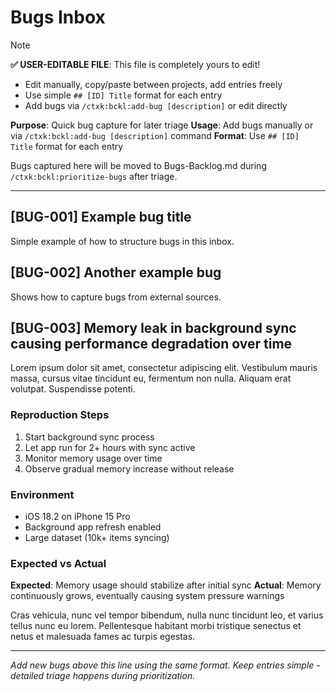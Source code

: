 # Bugs Inbox
<!-- Template Version: 1 | ContextKit: 0.0.0 | Updated: 2025-09-15 -->

> [!NOTE]
> **✅ USER-EDITABLE FILE**: This file is completely yours to edit!
> - Edit manually, copy/paste between projects, add entries freely
> - Use simple `## [ID] Title` format for each entry
> - Add bugs via `/ctxk:bckl:add-bug [description]` or edit directly

**Purpose**: Quick bug capture for later triage
**Usage**: Add bugs manually or via `/ctxk:bckl:add-bug [description]` command
**Format**: Use `## [ID] Title` format for each entry

Bugs captured here will be moved to Bugs-Backlog.md during `/ctxk:bckl:prioritize-bugs` after triage.

---

## [BUG-001] Example bug title
<!-- Added: 2025-09-15 | Source: Me -->

Simple example of how to structure bugs in this inbox.

## [BUG-002] Another example bug
<!-- Added: 2025-09-15 | Source: Customer report -->

Shows how to capture bugs from external sources.

## [BUG-003] Memory leak in background sync causing performance degradation over time
<!-- Added: 2025-09-15 | Source: QA testing team -->

Lorem ipsum dolor sit amet, consectetur adipiscing elit. Vestibulum mauris massa, cursus vitae tincidunt eu, fermentum non nulla. Aliquam erat volutpat. Suspendisse potenti.

### Reproduction Steps
1. Start background sync process
2. Let app run for 2+ hours with sync active
3. Monitor memory usage over time
4. Observe gradual memory increase without release

### Environment
- iOS 18.2 on iPhone 15 Pro
- Background app refresh enabled
- Large dataset (10k+ items syncing)

### Expected vs Actual
**Expected**: Memory usage should stabilize after initial sync
**Actual**: Memory continuously grows, eventually causing system pressure warnings

Cras vehicula, nunc vel tempor bibendum, nulla nunc tincidunt leo, et varius tellus nunc eu lorem. Pellentesque habitant morbi tristique senectus et netus et malesuada fames ac turpis egestas.

---

*Add new bugs above this line using the same format. Keep entries simple - detailed triage happens during prioritization.*
